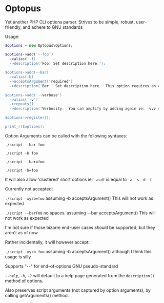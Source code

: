 Optopus
=======

Yet another PHP CLI options parser.  Strives to be simple, robust, user-friendly, and adhere to GNU standards

Usage:

```php
$options = new Optopus\Options;

$options->add('--foo')
  ->alias('-f)
  ->description('Foo. Set description here.');
  
$options->add(--bar)
  ->alias(-b)
  ->acceptsArgument('required')
  ->description('Bar.  Set description here.  This option requires an additional argument.');
  
$options->add('--verbose')
  ->alias('-v')
  ->repeats()
  ->description('Verbosity.  You can amplify by adding again ie: -vvv or -v -v or --verbose --verbose');
  
$options->register();

print_r($options);
```

Option Arguments can be called with the following syntaxes:

`./script --bar foo`

`./script -b foo`

`./script --bar=foo`

`./script -b=foo`

It will also allow 'clustered' short options ie: `-asdf` is equal to `-a -s -d -f`


Currently not accepted:

`./script -xyzb=foo` assuming -b acceptsArgument()  This will not work as expected

`./script --barFOO` no spaces. assuming --bar acceptsArgument()  This will not work as expected


I'm not sure if those bizarre end-user cases *should* be supported, but they aren't as of now.

Rather incidentally, it will however accept:

`./script -xyzb foo` assuming -b acceptsArgument() although I think this usage is silly


Supports "--" for end-of-options GNU pseudo-standard

`--help`, `-h`, `-?` will default to a help page generated from the `description()` method of options.

Also preserves script arguments (not captured by option arguments), by calling getArguments() method.

